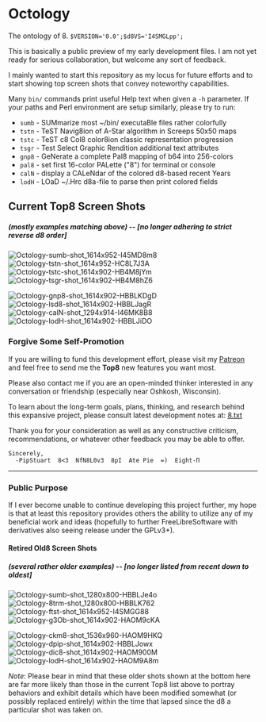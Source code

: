 # Octology
The ontology of 8. `$VERSION='0.0';$d8VS='I4SMGLpp';`

This is basically a public preview of my early development files. I am not yet ready for serious collaboration, but welcome any sort of feedback.

I mainly wanted to start this repository as my locus for future efforts and to start showing top screen shots that convey noteworthy capabilities.

Many `bin/` commands print useful Help text when given a `-h` parameter. If your paths and Perl environment are setup similarly, please try to run:
 * `sumb` - SUMmarize most ~/bin/ executaBle files rather colorfully
 * `tstn` - TeST Navig8ion of A-Star algorithm in Screeps 50x50 maps
 * `tstc` - TeST c8 Col8 color8ion classic representation progression
 * `tsgr` - Test Select Graphic Rendition additional text attributes
 * `gnp8` - GeNerate a complete Pal8 mapping of b64 into 256-colors
 * `pal8` - set first 16-color PALette ("8") for terminal or console
 * `calN` - display a CALeNdar of the colored d8-based recent Years
 * `lodH` - LOaD ~/.Hrc d8a-file to parse then print colored fields

## Current Top8 Screen Shots
##### (*mostly examples matching above*) -- [**no longer adhering to strict reverse d8 order**]
![Octology-sumb-shot_1614x952-I45MD8m8](https://github.com/pip/Octology/raw/master/gfx/sho/Octology-sumb-shot_1614x952-I45MD8m8.png "Octology-sumb-I45MD8m8")
![Octology-tstn-shot_1614x952-HC8L7J3A](https://github.com/pip/Octology/raw/master/gfx/sho/Octology-tstn-shot_1614x952-HC8L7J3A.png "Octology-tstn-HC8L7J3A")
![Octology-tstc-shot_1614x902-HB4M8jYm](https://github.com/pip/Octology/raw/master/gfx/sho/Octology-tstc-shot_1614x902-HB4M8jYm.png "Octology-tstc-HB4M8jYm")
![Octology-tsgr-shot_1614x902-HB4M8hZ6](https://github.com/pip/Octology/raw/master/gfx/sho/Octology-tsgr-shot_1614x902-HB4M8hZ6.png "Octology-tsgr-HB4M8hZ6")

![Octology-gnp8-shot_1614x902-HBBLKDgD](https://github.com/pip/Octology/raw/master/gfx/sho/Octology-gnp8-shot_1614x902-HBBLKDgD.png "Octology-gnp8-HBBLKDgD")
![Octology-lsd8-shot_1614x902-HBBLJagR](https://github.com/pip/Octology/raw/master/gfx/sho/Octology-lsd8-shot_1614x902-HBBLJagR.png "Octology-lsd8-HBBLJagR")
![Octology-calN-shot_1294x914-I46MK8B8](https://github.com/pip/Octology/raw/master/gfx/sho/Octology-calN-shot_1294x914-I46MK8B8.png "Octology-calN-I46MK8B8")
![Octology-lodH-shot_1614x902-HBBLJiDO](https://github.com/pip/Octology/raw/master/gfx/sho/Octology-lodH-shot_1614x902-HBBLJiDO.png "Octology-lodH-HBBLJiDO")

### Forgive Some Self-Promotion
If you are willing to fund this development effort, please visit my [Patreon](https://patreon.com/PipStuart "Pip's Octology Patreon Page")
  and feel free to send me the **Top8** new features you want most.

Please also contact me if you are an open-minded thinker interested in any conversation or friendship (especially near Oshkosh, Wisconsin).

To learn about the long-term goals, plans, thinking, and research behind this expansive project, please consult latest development notes at:
  [8.txt](https://github.com/pip/Octology/blob/master/dox/2du/8.txt "dox/2du/8.txt")

Thank you for your consideration as well as any constructive criticism, recommendations, or whatever other feedback you may be able to offer.
```
Sincerely,
  -PipStuart  8<3  NfN8L0v3  8pI  Ate Pie  =)  Eight-Π
```
---
### Public Purpose
If I ever become unable to continue developing this project further, my hope is that at least this repository provides others the ability to
  utilize any of my beneficial work and ideas (hopefully to further FreeLibreSoftware with derivatives also seeing release under the GPLv3+).

#### Retired Old8 Screen Shots
##### (*several rather older examples*) -- [**no longer listed from recent down to oldest**]
![Octology-sumb-shot_1280x800-HBBLJe4o](https://github.com/pip/Octology/raw/master/gfx/sho/Octology-sumb-shot_1280x800-HBBLJe4o.png "Octology-sumb-HBBLJe4o")
![Octology-8trm-shot_1280x800-HBBLK762](https://github.com/pip/Octology/raw/master/gfx/sho/Octology-8trm-shot_1280x800-HBBLK762.png "Octology-8trm-HBBLK762")
![Octology-ftst-shot_1614x952-I4SMGG88](https://github.com/pip/Octology/raw/master/gfx/sho/Octology-ftst-shot_1614x952-I4SMGG88.png "Octology-ftst-I4SMGG88")
![Octology-g3Ob-shot_1614x902-HAOM9cKA](https://github.com/pip/Octology/raw/master/gfx/sho/Octology-g3Ob-shot_1614x902-HAOM9cKA.png "Octology-g3Ob-HAOM9cKA")

![Octology-ckm8-shot_1536x960-HAOM9HKQ](https://github.com/pip/Octology/raw/master/gfx/sho/Octology-ckm8-shot_1536x960-HAOM9HKQ.png "Octology-ckm8-HAOM9HKQ")
![Octology-dpip-shot_1614x902-HBBLJowx](https://github.com/pip/Octology/raw/master/gfx/sho/Octology-dpip-shot_1614x902-HBBLJowx.png "Octology-dpip-HBBLJowx")
![Octology-dic8-shot_1614x902-HAOM900M](https://github.com/pip/Octology/raw/master/gfx/sho/Octology-dic8-shot_1614x902-HAOM900M.png "Octology-dic8-HAOM900M")
![Octology-lodH-shot_1614x902-HAOM9A8m](https://github.com/pip/Octology/raw/master/gfx/sho/Octology-lodH-shot_1614x902-HAOM9A8m.png "Octology-lodH-HAOM9A8m")

*Note*: Please bear in mind that these older shots shown at the bottom here are far more likely than those in the current Top8 list above to portray behaviors
and exhibit details which have been modified somewhat (or possibly replaced entirely) within the time that lapsed since the d8 a particular shot was taken on.
